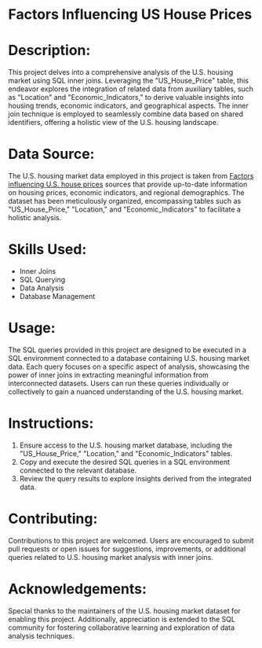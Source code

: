 # Factors Influencing US House Prices

# Description:
This project delves into a comprehensive analysis of the U.S. housing market using SQL inner joins. Leveraging the "US_House_Price" table, this endeavor explores the integration of related data from auxiliary tables, such as "Location" and "Economic_Indicators," to derive valuable insights into housing trends, economic indicators, and geographical aspects. The inner join technique is employed to seamlessly combine data based on shared identifiers, offering a holistic view of the U.S. housing landscape.

# Data Source:
The U.S. housing market data employed in this project is taken from [Factors influencing U.S. house prices](https://www.kaggle.com/datasets/jyotsnagurjar/factors-influencing-us-house-prices) sources that provide up-to-date information on housing prices, economic indicators, and regional demographics. The dataset has been meticulously organized, encompassing tables such as "US_House_Price," "Location," and "Economic_Indicators" to facilitate a holistic analysis.


# Skills Used:
- Inner Joins
- SQL Querying
- Data Analysis
- Database Management

# Usage:
The SQL queries provided in this project are designed to be executed in a SQL environment connected to a database containing U.S. housing market data. Each query focuses on a specific aspect of analysis, showcasing the power of inner joins in extracting meaningful information from interconnected datasets. Users can run these queries individually or collectively to gain a nuanced understanding of the U.S. housing market.

# Instructions:
1. Ensure access to the U.S. housing market database, including the "US_House_Price," "Location," and "Economic_Indicators" tables.
2. Copy and execute the desired SQL queries in a SQL environment connected to the relevant database.
3. Review the query results to explore insights derived from the integrated data.

# Contributing:
Contributions to this project are welcomed. Users are encouraged to submit pull requests or open issues for suggestions, improvements, or additional queries related to U.S. housing market analysis with inner joins.

# Acknowledgements:
Special thanks to the maintainers of the U.S. housing market dataset for enabling this project. Additionally, appreciation is extended to the SQL community for fostering collaborative learning and exploration of data analysis techniques.
